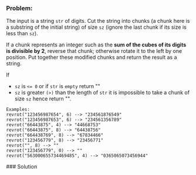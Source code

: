 ### Problem:
<p>The input is a string <code>str</code> of digits. Cut the string into chunks (a chunk here is a substring of the initial string) of size <code>sz</code> (ignore the last chunk if its size is less than <code>sz</code>).</p>
<p>If a chunk represents an integer such as the <strong>sum of the cubes of its digits is divisible by 2</strong>, reverse that chunk; 
otherwise rotate it to the left by one position.
Put together these modified chunks and return the result as a string.</p>
<p>If </p>
<ul>
<li><code>sz</code> is <code>&lt;= 0</code> or if <code>str</code> is <code>empty</code> return &quot;&quot;</li>
<li><code>sz</code> is greater <code>(&gt;)</code> than the length of <code>str</code> it is impossible to take a chunk of size <code>sz</code> hence return &quot;&quot;.</li>
</ul>
<pre><code>Examples:
revrot(&quot;123456987654&quot;, 6) --&gt; &quot;234561876549&quot;
revrot(&quot;123456987653&quot;, 6) --&gt; &quot;234561356789&quot;
revrot(&quot;66443875&quot;, 4) --&gt; &quot;44668753&quot;
revrot(&quot;66443875&quot;, 8) --&gt; &quot;64438756&quot;
revrot(&quot;664438769&quot;, 8) --&gt; &quot;67834466&quot;
revrot(&quot;123456779&quot;, 8) --&gt; &quot;23456771&quot;
revrot(&quot;&quot;, 8) --&gt; &quot;&quot;
revrot(&quot;123456779&quot;, 0) --&gt; &quot;&quot; 
revrot(&quot;563000655734469485&quot;, 4) --&gt; &quot;0365065073456944&quot;</code></pre>
### Solution